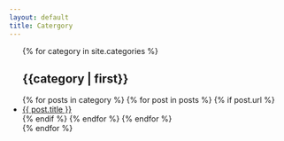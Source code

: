 ```yaml
---
layout: default
title: Catergory
---
```


<ul class="category"> 
  {% for category in site.categories %}
  <div class="category-item">
    <h2 id="{{category | first}}" class="{{category | first}}-tag">{{category | first}}</h2>
      {% for posts in category %}
        {% for post in posts %}
          {% if post.url %}
          <li>
            <a class="title" href="{{ post.url | prepend: site.url }}">{{ post.title }}</a>
          </li>
          {% endif %}
        {% endfor %}
      {% endfor %}
  </div>
  {% endfor %}
</ul>